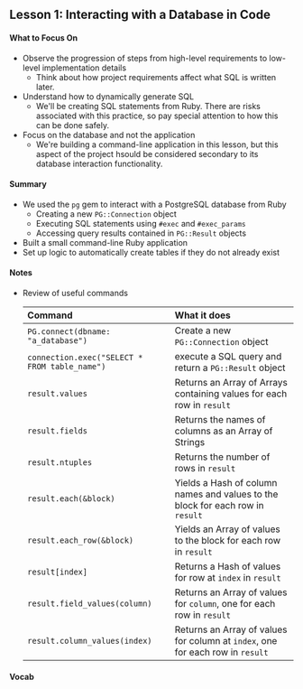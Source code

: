 ## Lesson 1: Interacting with a Database in Code

#### What to Focus On

* Observe the progression of steps from high-level requirements to low-level implementation details
  * Think about how project requirements affect what SQL is written later.
* Understand how to dynamically generate SQL
  * We'll be creating SQL statements from Ruby. There are risks associated with this practice, so pay special attention to how this can be done safely.
* Focus on the database and not the application
  * We're building a command-line application in this lesson, but this aspect of the project hsould be considered secondary to its database interaction functionality. 

#### Summary

* We used the `pg` gem to interact with a PostgreSQL database from Ruby
  * Creating a new `PG::Connection` object
  * Executing SQL statements using `#exec` and `#exec_params`
  * Accessing query results contained in `PG::Result` objects
* Built a small command-line Ruby application
* Set up logic to automatically create tables if they do not already exist

#### Notes

* Review of useful commands

  | Command                                       | What it does                                                 |
  | :-------------------------------------------- | :----------------------------------------------------------- |
  | `PG.connect(dbname: "a_database")`            | Create a new `PG::Connection` object                         |
  | `connection.exec("SELECT * FROM table_name")` | execute a SQL query and return a `PG::Result` object         |
  | `result.values`                               | Returns an Array of Arrays containing values for each row in `result` |
  | `result.fields`                               | Returns the names of columns as an Array of Strings          |
  | `result.ntuples`                              | Returns the number of rows in `result`                       |
  | `result.each(&block)`                         | Yields a Hash of column names and values to the block for each row in `result` |
  | `result.each_row(&block)`                     | Yields an Array of values to the block for each row in `result` |
  | `result[index]`                               | Returns a Hash of values for row at `index` in `result`      |
  | `result.field_values(column)`                 | Returns an Array of values for `column`, one for each row in `result` |
  | `result.column_values(index)`                 | Returns an Array of values for column at `index`, one for each row in `result` |



#### Vocab

